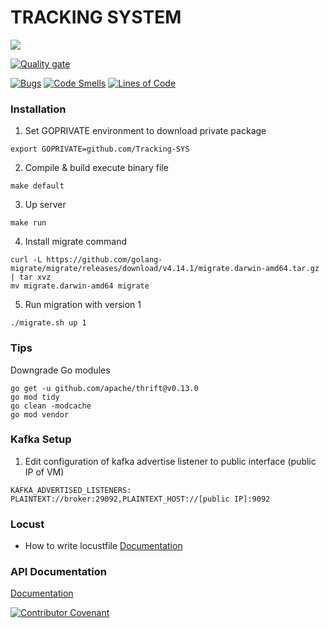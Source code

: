 # TRACKING SYSTEM
[![](https://travis-ci.com/Tracking-SYS/tracking-go.svg?branch=main)](https://travis-ci.com/github/Tracking-SYS/tracking-go/builds) 

[![Quality gate](https://sonarcloud.io/api/project_badges/quality_gate?project=Tracking-SYS_tracking-go)](https://sonarcloud.io/dashboard?id=Tracking-SYS_tracking-go)

[![Bugs](https://sonarcloud.io/api/project_badges/measure?project=Tracking-SYS_tracking-go&metric=bugs)](https://sonarcloud.io/dashboard?id=Tracking-SYS_tracking-go) [![Code Smells](https://sonarcloud.io/api/project_badges/measure?project=Tracking-SYS_tracking-go&metric=code_smells)](https://sonarcloud.io/dashboard?id=Tracking-SYS_tracking-go) [![Lines of Code](https://sonarcloud.io/api/project_badges/measure?project=Tracking-SYS_tracking-go&metric=ncloc)](https://sonarcloud.io/dashboard?id=Tracking-SYS_tracking-go)
### Installation

1. Set GOPRIVATE environment to download private package
```
export GOPRIVATE=github.com/Tracking-SYS
```
2. Compile & build execute binary file
```
make default
```
3. Up server
```
make run
```
4. Install migrate command
```
curl -L https://github.com/golang-migrate/migrate/releases/download/v4.14.1/migrate.darwin-amd64.tar.gz | tar xvz
mv migrate.darwin-amd64 migrate
```
5. Run migration with version 1
```
./migrate.sh up 1
```
### Tips

Downgrade Go modules
```
go get -u github.com/apache/thrift@v0.13.0
go mod tidy
go clean -modcache
go mod vendor
```

### Kafka Setup
1. Edit configuration of kafka advertise listener to public interface (public IP of VM)
```
KAFKA_ADVERTISED_LISTENERS: PLAINTEXT://broker:29092,PLAINTEXT_HOST://[public IP]:9092
```

### Locust 
* How to write locustfile
[Documentation](https://docs.locust.io/en/latest/writing-a-locustfile.html)

### API Documentation
[Documentation](https://app.swaggerhub.com/apis-docs/vietnguyen148/Tracking-SYS/1.0)

[![Contributor Covenant](https://img.shields.io/badge/Contributor%20Covenant-2.0-4baaaa.svg)](CODE_OF_CONDUCT.md)
